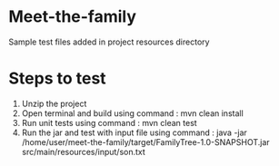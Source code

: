 # Meet-the-family
  Sample test files added in project resources directory

# Steps to test

1. Unzip the project
2. Open terminal and build using command : mvn clean install
3. Run unit tests using command : mvn clean test
4. Run the jar and test with input file using command :  java -jar /home/user/meet-the-family/target/FamilyTree-1.0-SNAPSHOT.jar src/main/resources/input/son.txt
